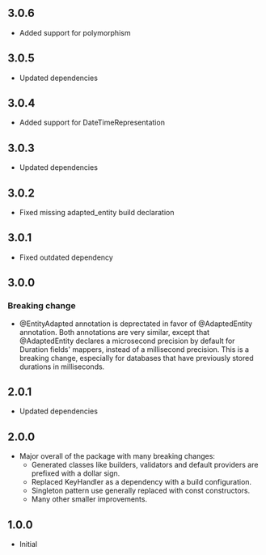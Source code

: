 ## 3.0.6

- Added support for polymorphism

## 3.0.5

- Updated dependencies

## 3.0.4

- Added support for DateTimeRepresentation

## 3.0.3

- Updated dependencies

## 3.0.2

- Fixed missing adapted_entity build declaration

## 3.0.1

- Fixed outdated dependency

## 3.0.0

### Breaking change
- @EntityAdapted annotation is deprectated in favor of @AdaptedEntity annotation.
Both annotations are very similar, except that @AdaptedEntity declares a microsecond precision by default for 
Duration fields' mappers, instead of a millisecond precision. This is a breaking change, especially 
for databases that have previously stored durations in milliseconds.

## 2.0.1

- Updated dependencies

## 2.0.0

- Major overall of the package with many breaking changes:
    - Generated classes like builders, validators and default providers are prefixed with a dollar sign.
    - Replaced KeyHandler as a dependency with a build configuration.
    - Singleton pattern use generally replaced with const constructors.
    - Many other smaller improvements.

## 1.0.0

- Initial